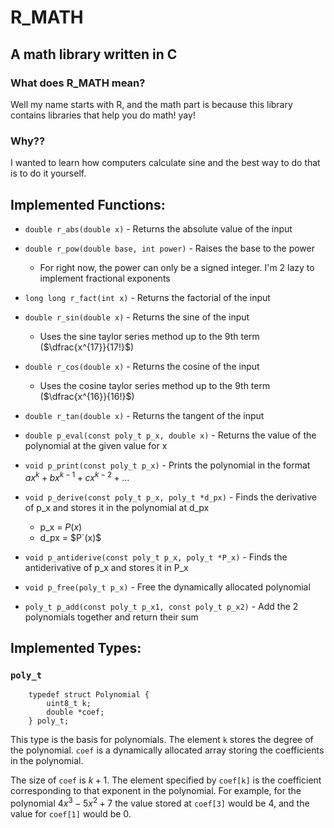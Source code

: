 # R_MATH
## A math library written in C

### What does R_MATH mean?
Well my name starts with R, and the math part is because this library contains libraries that help you do math! yay!

### Why??
I wanted to learn how computers calculate sine and the best way to do that is to do it yourself.

## Implemented Functions:
- `double r_abs(double x)` - Returns the absolute value of the input


- `double r_pow(double base, int power)` - Raises the base to the power
	- For right now, the power can only be a signed integer. I'm 2 lazy to implement fractional exponents

   
- `long long r_fact(int x)` - Returns the factorial of the input


- `double r_sin(double x)` - Returns the sine of the input
	- Uses the sine taylor series method up to the 9th term ($\dfrac{x^{17}}{17!}$)


- `double r_cos(double x)` - Returns the cosine of the input
	- Uses the cosine taylor series method up to the 9th term ($\dfrac{x^{16}}{16!}$)

- `double r_tan(double x)` - Returns the tangent of the input

- `double p_eval(const poly_t p_x, double x)` - Returns the value of the polynomial at the given value for x

- `void p_print(const poly_t p_x)` - Prints the polynomial in the format $ax^{k}+bx^{k-1}+cx^{k-2}+...$

- `void p_derive(const poly_t p_x, poly_t *d_px)` - Finds the derivative of p_x and stores it in the polynomial at d_px
	- p_x = $P(x)$
	- d_px = $P`(x)$

- `void p_antiderive(const poly_t p_x, poly_t *P_x)` - Finds the antiderivative of p_x and stores it in P_x

- `void p_free(poly_t p_x)` - Free the dynamically allocated polynomial

- `poly_t p_add(const poly_t p_x1, const poly_t p_x2)` - Add the 2 polynomials together and return their sum

## Implemented Types:

### `poly_t`

~~~
	typedef struct Polynomial {
		uint8_t k;
		double *coef;
	} poly_t;
~~~

This type is the basis for polynomials. The element `k` stores the degree of the polynomial. `coef` is a dynamically allocated array storing the coefficients in the polynomial.

The size of `coef` is $k + 1$. The element specified by `coef[k]` is the coefficient corresponding to that exponent in the polynomial. For example, for the polynomial $4x^{3}-5x^{2}+7$ the value stored at `coef[3]` would be 4, and the value for `coef[1]` would be 0.
